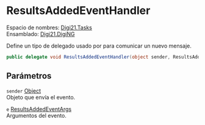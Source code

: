 # ResultsAddedEventHandler

Espacio de nombres: [Digi21.Tasks](./)  
Ensamblado: [Digi21.DigiNG](../)

Define un tipo de delegado usado por para comunicar un nuevo mensaje.

```csharp
public delegate void ResultsAddedEventHandler(object sender, ResultsAddedEventArgs e);
```

## Parámetros

`sender` [Object](https://docs.microsoft.com/en-us/dotnet/api/system.object?view=net-5.0)  
Objeto que envía el evento.

`e` [ResultsAddedEventArgs](resultsaddedeventargs/)  
Argumentos del evento.



